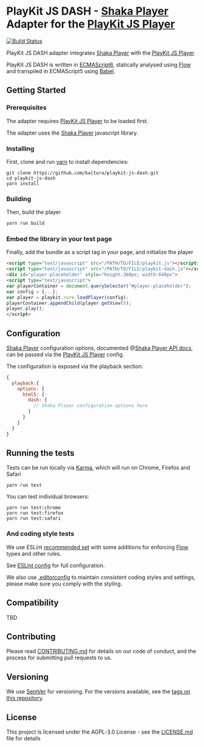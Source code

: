 # PlayKit JS DASH - [Shaka Player] Adapter for the [PlayKit JS Player]

[![Build Status](https://travis-ci.org/kaltura/playkit-js-dash.svg?branch=master)](https://travis-ci.org/kaltura/playkit-js-dash)

PlayKit JS DASH adapter integrates [Shaka Player] with the [PlayKit JS Player].
 
PlayKit JS DASH is written in [ECMAScript6], statically analysed using [Flow] and transpiled in ECMAScript5 using [Babel].

[Shaka Player]: https://github.com/google/shaka-player
[Shaka Player API docs]: https://shaka-player-demo.appspot.com/docs/api/index.html
[Flow]: https://flow.org/
[ECMAScript6]: https://github.com/ericdouglas/ES6-Learning#articles--tutorials
[Babel]: https://babeljs.io

## Getting Started

### Prerequisites
The adapter requires [PlayKit JS Player] to be loaded first.

The adapter uses the [Shaka Player] javascript library.

[Playkit JS Player]: https://github.com/kaltura/playkit-js

### Installing

First, clone and run [yarn] to install dependencies:

[yarn]: https://yarnpkg.com/lang/en/

```
git clone https://github.com/kaltura/playkit-js-dash.git
cd playkit-js-dash
yarn install
```

### Building

Then, build the player

```javascript
yarn run build
```

### Embed the library in your test page

Finally, add the bundle as a script tag in your page, and initialize the player

```html
<script type="text/javascript" src="/PATH/TO/FILE/playkit.js"></script>
<script type="text/javascript" src="/PATH/TO/FILE/playkit-dash.js"></script>
<div id="player-placeholder" style="height:360px; width:640px">
<script type="text/javascript">
var playerContainer = document.querySelector("#player-placeholder");
var config = {...};
var player = playkit.core.loadPlayer(config);
playerContainer.appendChild(player.getView());
player.play();
</script>
```

## Configuration

[Shaka Player] configuration options, documented @[Shaka Player API docs], can be passed via the [PlayKit JS Player] config.

The configuration is exposed via the playback section:

```javascript
{
  playback:{
    options: {
      html5: {
        dash: {
          // Shaka Player configuration options here
        }
      }
    }
  }
}
``` 

## Running the tests

Tests can be run locally via [Karma], which will run on Chrome, Firefox and Safari

[Karma]: https://karma-runner.github.io/1.0/index.html
```
yarn run test
```

You can test individual browsers:
```
yarn run test:chrome
yarn run test:firefox
yarn run test:safari
```

### And coding style tests

We use ESLint [recommended set](http://eslint.org/docs/rules/) with some additions for enforcing [Flow] types and other rules.

See [ESLint config](.eslintrc.json) for full configuration.

We also use [.editorconfig](.editorconfig) to maintain consistent coding styles and settings, please make sure you comply with the styling.


## Compatibility

TBD

## Contributing

Please read [CONTRIBUTING.md](https://gist.github.com/PurpleBooth/b24679402957c63ec426) for details on our code of conduct, and the process for submitting pull requests to us.

## Versioning

We use [SemVer](http://semver.org/) for versioning. For the versions available, see the [tags on this repository](https://github.com/kaltura/playkit-js-dash/tags). 

## License

This project is licensed under the AGPL-3.0 License - see the [LICENSE.md](LICENSE.md) file for details
